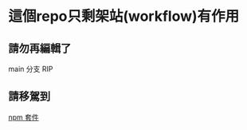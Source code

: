 # 這個repo只剩架站(workflow)有作用

## 請勿再編輯了

main 分支 RIP

## 請移駕到

[npm 套件](https://github.com/diagmind/onenote2md)
